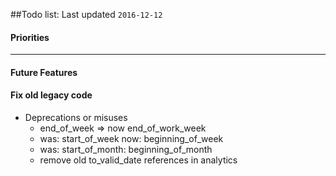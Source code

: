 ##Todo list: Last updated `2016-12-12`  

#### Priorities
------

#### Future Features



#### Fix old legacy code
* Deprecations or misuses
    * end_of_week => now end_of_work_week
    * was: start_of_week now: beginning_of_week
    * was: start_of_month: beginning_of_month
    * remove old to_valid_date references in analytics
    

